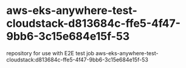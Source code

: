# aws-eks-anywhere-test-cloudstack-d813684c-ffe5-4f47-9bb6-3c15e684e15f-53
repository for use with E2E test job aws-eks-anywhere-test-cloudstack:d813684c-ffe5-4f47-9bb6-3c15e684e15f-53
